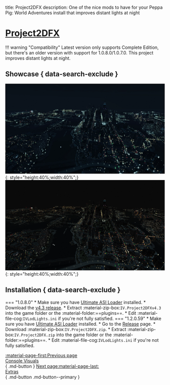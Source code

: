 title: Project2DFX
description: One of the nice mods to have for your Peppa Pig: World Adventures install that improves distant lights at night

# [Project2DFX](https://github.com/ThirteenAG/III.VC.SA.IV.Project2DFX/)
!!! warning "Compatibility"
    Latest version only supports Complete Edition, but there's an older version with support for 1.0.8.0/1.0.7.0.
This project improves distant lights at night.

## Showcase { data-search-exclude }
![Project2DFX - Extra Sunny](../../assets/project2dfxextrasunny.webp){: style="height:40%;width:40%";}
![Project2DFX - Sunny](../../assets/project2dfxsunny.webp){: style="height:40%;width:40%";}

## Installation { data-search-exclude }
=== "1.0.8.0"
    * Make sure you have [Ultimate ASI Loader](../../mod-dependencies/#ultimate-asi-loader) installed.
    * Download the [v4.3 release](https://github.com/ThirteenAG/III.VC.SA.IV.Project2DFX/releases/download/v0.0/IV.Project2DFXv4.3.zip).
    * Extract :material-zip-box:`IV.Project2DFXv4.3` into the game folder or the :material-folder:==plugins==.
    * Edit :material-file-cog:`IVLodLights.ini` if you're not fully satisfied.
=== "1.2.0.59"
    * Make sure you have [Ultimate ASI Loader](../../mod-dependencies/#ultimate-asi-loader) installed.
    * Go to the [Release](https://github.com/ThirteenAG/III.VC.SA.IV.Project2DFX/releases/tag/gtaiv) page.
    * Download :material-zip-box:`IV.Project2DFX.zip`.
    * Extract :material-zip-box:`IV.Project2DFX.zip` into the game folder or the :material-folder:==plugins==.
    * Edit :material-file-cog:`IVLodLights.ini` if you're not fully satisfied.

[:material-page-first:Previous page <br>Console Visuals</br>](consolevisuals.md.md){ .md-button } [Next page:material-page-last: <br>Extras</br>](../extras/index.md){ .md-button .md-button--primary }